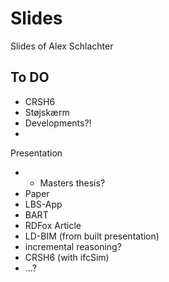 # Slides
Slides of Alex Schlachter


## To DO
- CRSH6
- Støjskærm
- Developments?!
- 

Presentation
- - Masters thesis?
- Paper
- LBS-App
- BART
- RDFox Article
- LD-BIM (from built presentation)
- incremental reasoning?
- CRSH6 (with ifcSim)
- ...?

